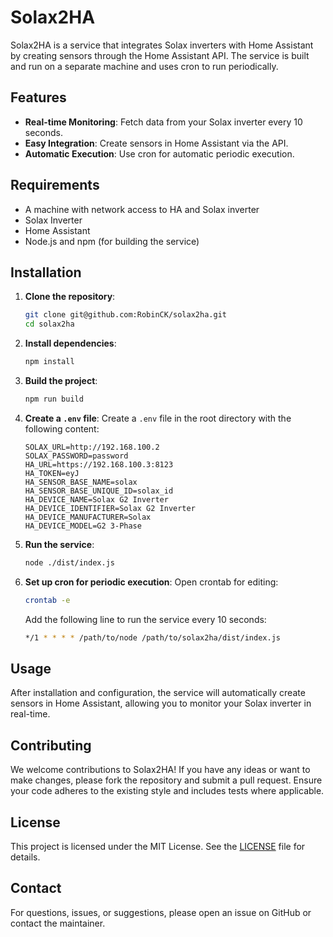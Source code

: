 
# Solax2HA

Solax2HA is a service that integrates Solax inverters with Home Assistant by creating sensors through the Home Assistant API. The service is built and run on a separate machine and uses cron to run periodically.

## Features

- **Real-time Monitoring**: Fetch data from your Solax inverter every 10 seconds.
- **Easy Integration**: Create sensors in Home Assistant via the API.
- **Automatic Execution**: Use cron for automatic periodic execution.

## Requirements

- A machine with network access to HA and Solax inverter
- Solax Inverter
- Home Assistant
- Node.js and npm (for building the service)

## Installation

1. **Clone the repository**:
   ```bash
   git clone git@github.com:RobinCK/solax2ha.git
   cd solax2ha
   ```

2. **Install dependencies**:
   ```bash
   npm install
   ```

3. **Build the project**:
   ```bash
   npm run build
   ```

4. **Create a `.env` file**:
   Create a `.env` file in the root directory with the following content:
   ```env
   SOLAX_URL=http://192.168.100.2
   SOLAX_PASSWORD=password
   HA_URL=https://192.168.100.3:8123
   HA_TOKEN=eyJ
   HA_SENSOR_BASE_NAME=solax
   HA_SENSOR_BASE_UNIQUE_ID=solax_id
   HA_DEVICE_NAME=Solax G2 Inverter
   HA_DEVICE_IDENTIFIER=Solax G2 Inverter
   HA_DEVICE_MANUFACTURER=Solax
   HA_DEVICE_MODEL=G2 3-Phase
   ```

5. **Run the service**:
   ```bash
   node ./dist/index.js
   ```

6. **Set up cron for periodic execution**:
   Open crontab for editing:
   ```bash
   crontab -e
   ```

   Add the following line to run the service every 10 seconds:
   ```bash
   */1 * * * * /path/to/node /path/to/solax2ha/dist/index.js
   ```


## Usage

After installation and configuration, the service will automatically create sensors in Home Assistant, allowing you to monitor your Solax inverter in real-time.

## Contributing

We welcome contributions to Solax2HA! If you have any ideas or want to make changes, please fork the repository and submit a pull request. Ensure your code adheres to the existing style and includes tests where applicable.

## License

This project is licensed under the MIT License. See the [LICENSE](LICENSE) file for details.

## Contact

For questions, issues, or suggestions, please open an issue on GitHub or contact the maintainer.
